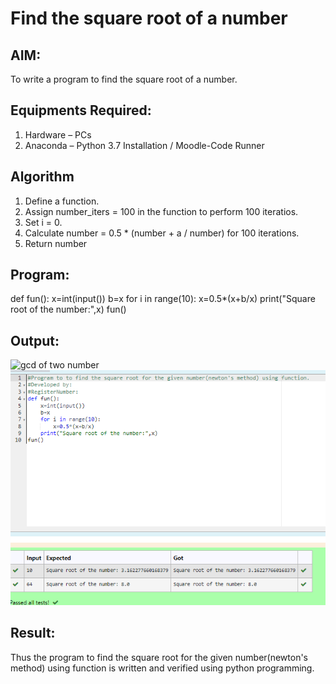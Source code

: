 # Find the square root of a number

## AIM:
To write a program to find the square root of a number.

## Equipments Required:
1. Hardware – PCs
2. Anaconda – Python 3.7 Installation / Moodle-Code Runner

## Algorithm
1. Define a function.
2. Assign number_iters = 100 in the function to perform 100 iteratios.
3. Set i = 0.
4. Calculate  number = 0.5 * (number + a / number) for 100 iterations.
5. Return number

## Program:
def fun():
    x=int(input())
    b=x
    for i in range(10):
        x=0.5*(x+b/x)
    print("Square root of the number:",x)
fun()

## Output:
![gcd of two number](gcd.png)
![output](sar1.png)

## Result:
Thus the program to find the square root for the given number(newton's method) using function is written and verified using python programming.
